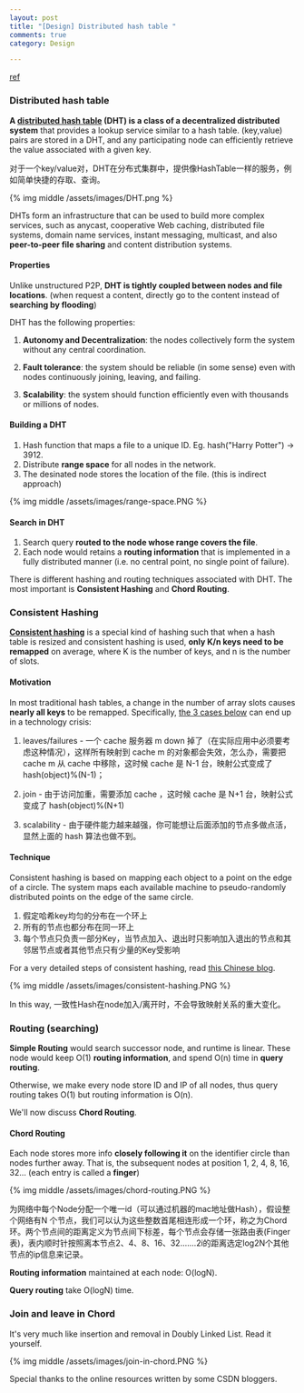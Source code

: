 ```yaml
---
layout: post
title: "[Design] Distributed hash table "
comments: true
category: Design

---
```


[ref](http://blog.csdn.net/yfkiss/article/details/6977509)

### Distributed hash table

__A [distributed hash table](http://en.wikipedia.org/wiki/Distributed_hash_table) (DHT) is a class of a decentralized distributed system__ that provides a lookup service similar to a hash table. (key,value) pairs are stored in a DHT, and any participating node can efficiently retrieve the value associated with a given key.

对于一个key/value对，DHT在分布式集群中，提供像HashTable一样的服务，例如简单快捷的存取、查询。

{% img middle /assets/images/DHT.png %}

DHTs form an infrastructure that can be used to build more complex services, such as anycast, cooperative Web caching, distributed file systems, domain name services, instant messaging, multicast, and also __peer-to-peer file sharing__ and content distribution systems. 

#### Properties 

Unlike unstructured P2P, __DHT is tightly coupled between nodes and file locations__. (when request a content, directly go to the content instead of __searching by flooding__) 

DHT has the following properties: 

1. __Autonomy and Decentralization__: the nodes collectively form the system without any central coordination.

1. __Fault tolerance__: the system should be reliable (in some sense) even with nodes continuously joining, leaving, and failing.

1. __Scalability__: the system should function efficiently even with thousands or millions of nodes.

#### Building a DHT

1. Hash function that maps a file to a unique ID. Eg. hash("Harry Potter") -> 3912. 
2. Distribute __range space__ for all nodes in the network. 
3. The desinated node stores the location of the file. (this is indirect approach)

{% img middle /assets/images/range-space.PNG %}

#### Search in DHT

1. Search query __routed to the node whose range covers the file__. 
2. Each node would retains a __routing information__ that is implemented in a fully distributed manner (i.e. no central point, no single point of failure). 

There is different hashing and routing techniques associated with DHT. The most important is __Consistent Hashing__ and __Chord Routing__. 

### Consistent Hashing

__[Consistent hashing](http://en.wikipedia.org/wiki/Consistent_hashing)__ is a special kind of hashing such that when a hash table is resized and consistent hashing is used, __only K/n keys need to be remapped__ on average, where K is the number of keys, and n is the number of slots. 

#### Motivation

In most traditional hash tables, a change in the number of array slots causes __nearly all keys__ to be remapped. Specifically, [the 3 cases below](http://blog.csdn.net/sparkliang/article/details/5279393) can end up in a technology crisis: 

1. leaves/failures - 一个 cache 服务器 m down 掉了（在实际应用中必须要考虑这种情况），这样所有映射到 cache m 的对象都会失效，怎么办，需要把 cache m 从 cache 中移除，这时候 cache 是 N-1 台，映射公式变成了 hash(object)%(N-1)；

1. join - 由于访问加重，需要添加 cache ，这时候 cache 是 N+1 台，映射公式变成了 hash(object)%(N+1)

1. scalability - 由于硬件能力越来越强，你可能想让后面添加的节点多做点活，显然上面的 hash 算法也做不到。

#### Technique

Consistent hashing is based on mapping each object to a point on the edge of a circle. The system maps each available machine to pseudo-randomly distributed points on the edge of the same circle.

1. 假定哈希key均匀的分布在一个环上
1. 所有的节点也都分布在同一环上
1. 每个节点只负责一部分Key，当节点加入、退出时只影响加入退出的节点和其邻居节点或者其他节点只有少量的Key受影响

For a very detailed steps of consistent hashing, read [this Chinese blog](http://blog.csdn.net/sparkliang/article/details/5279393).

{% img middle /assets/images/consistent-hashing.PNG %}

In this way, 一致性Hash在node加入/离开时，不会导致映射关系的重大变化。

### Routing (searching)

__Simple Routing__ would search successor node, and runtime is linear. These node would keep O(1) __routing information__, and spend O(n) time in __query routing__. 

Otherwise, we make every node store ID and IP of all nodes, thus query routing takes O(1) but routing information is O(n). 

We'll now discuss __Chord Routing__.

#### Chord Routing

Each node stores more info __closely following it__ on the identifier circle than nodes further away. That is, the subsequent nodes at position 1, 2, 4, 8, 16, 32... (each entry is called a __finger__)

{% img middle /assets/images/chord-routing.PNG %}

为网络中每个Node分配一个唯一id（可以通过机器的mac地址做Hash），假设整个网络有N 个节点，我们可以认为这些整数首尾相连形成一个环，称之为Chord环。两个节点间的距离定义为节点间下标差，每个节点会存储一张路由表(Finger表)，表内顺时针按照离本节点2、4、8、16、32.……2i的距离选定log2N个其他节点的ip信息来记录。

__Routing information__ maintained at each node: O(logN). 

__Query routing__ take O(logN) time. 

### Join and leave in Chord

It's very much like insertion and removal in Doubly Linked List. Read it yourself. 

{% img middle /assets/images/join-in-chord.PNG %}

Special thanks to the online resources written by some CSDN bloggers. 
